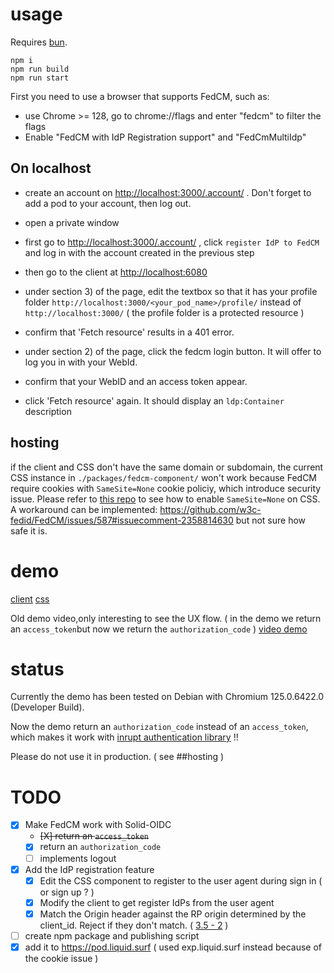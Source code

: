 

# usage
Requires [bun](https://bun.sh/docs/installation).
```
npm i
npm run build
npm run start
```

First you need to use a browser that supports FedCM, such as:
* use Chrome >= 128, go to chrome://flags and enter "fedcm" to filter the flags
* Enable "FedCM with IdP Registration support" and "FedCmMultiIdp"

## On localhost

 - create an account on [http://localhost:3000/.account/](http://localhost:3000/.account/) . Don't forget to add a pod to your account, then log out.

 - open a private window
 - first go to [http://localhost:3000/.account/](http://localhost:3000/.account/) , click `register IdP to FedCM`  and log in with the account created in the previous step
 - then go to the client at [http://localhost:6080](http://localhost:6080)
 - under section 3) of the page, edit the textbox so that it has your profile folder `http://localhost:3000/<your_pod_name>/profile/` instead of `http://localhost:3000/` ( the profile folder is a protected resource )
 - confirm that 'Fetch resource' results in a 401 error.
 - under section 2) of the page, click the fedcm login button. It will offer to log you in with your WebId.
 - confirm that your WebID and an access token appear.
 - click 'Fetch resource' again. It should display an `ldp:Container` description

## hosting

if the client and CSS don't have the same domain or subdomain, the current CSS instance in `./packages/fedcm-component/` won't work because FedCM require cookies with `SameSite=None` cookie policiy, which introduce security issue. 
Please refer to [this repo](https://github.com/thhck/fedcm-css-exp) to see how to enable `SameSite=None` on CSS. 
A workaround can be implemented: https://github.com/w3c-fedid/FedCM/issues/587#issuecomment-2358814630 but not sure how safe it is.   

# demo

[client](https://fedcm-client.liquid.surf/)
[css](https://exp.liquid.surf/)

Old demo video,only interesting to see the UX flow. ( in the demo we return an `access_token`but now we return the `authorization_code`  )
[video demo](./demo_video/demo_2.mp4)

# status

Currently the demo has been tested on Debian with Chromium 125.0.6422.0 (Developer Build).

Now the demo return an `authorization_code` instead of an `access_token`, which makes it work with [inrupt authentication library](https://github.com/inrupt/solid-client-authn-js) !!

Please do not use it in production. ( see ##hosting )

# TODO

 - [X] Make FedCM work with Solid-OIDC
   - ~~[X] return an `access_token`~~
   - [X] return an `authorization_code`
   - [ ] implements logout
 - [X] Add the IdP registration feature
   - [X] Edit the CSS component to register to the user agent during sign in ( or sign up ? )
   - [X] Modify the client to get register IdPs from the user agent
   - [X] Match the Origin header against the RP origin determined by the client_id. Reject if they don't match. ( [3.5 - 2](https://fedidcg.github.io/FedCM/#idp-api-id-assertion-endpoint) )
 - [ ] create npm package and publishing script
 - [X] add it to https://pod.liquid.surf ( used exp.liquid.surf instead because of the cookie issue )
